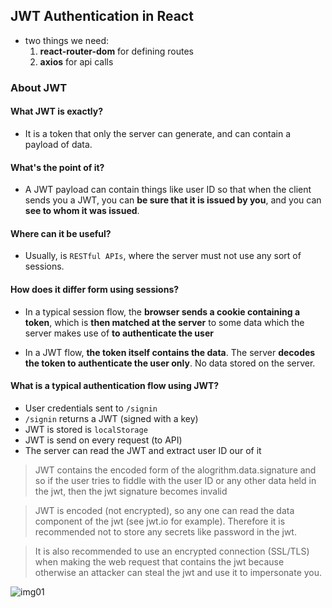 ## JWT Authentication in React

- two things we need:
  1. **react-router-dom** for defining routes
  2. **axios** for api calls

### About JWT

#### What JWT is exactly?

- It is a token that only the server can generate, and can contain a payload of data.

#### What's the point of it?

- A JWT payload can contain things like user ID so that when the client sends you a JWT, you
  can **be sure that it is issued by you**, and you can **see to whom it was issued**.

#### Where can it be useful?

- Usually, is `RESTful APIs`, where the server must not use any sort of sessions.

#### How does it differ form using sessions?

- In a typical session flow, the **browser sends a cookie containing a token**, which is **then
  matched at the server** to some data which the server makes use of **to authenticate the user**

- In a JWT flow, **the token itself contains the data**. The server **decodes the token to
  authenticate the user only**. No data stored on the server.

#### What is a typical authentication flow using JWT?

- User credentials sent to `/signin`
- `/signin` returns a JWT (signed with a key)
- JWT is stored is `localStorage`
- JWT is send on every request (to API)
- The server can read the JWT and extract user ID our of it

> JWT contains the encoded form of the alogrithm.data.signature and so if the user tries to
> fiddle with the user ID or any other data held in the jwt, then the jwt signature becomes
> invalid

> JWT is encoded (not encrypted), so any one can read the data component of the jwt (see
> jwt.io for example). Therefore it is recommended not to store any secrets like password in
> the jwt.

> It is also recommended to use an encrypted connection (SSL/TLS) when making the web request
> that contains the jwt because otherwise an attacker can steal the jwt and use it to
> impersonate you.

![img01](https://user-images.githubusercontent.com/34595361/213847475-f4d300c2-2ffc-4489-b9de-9a6fe0edd4c7.jpeg)
